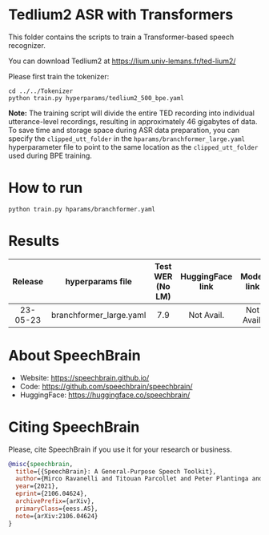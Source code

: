 # Tedlium2 ASR with Transformers
This folder contains the scripts to train a Transformer-based speech recognizer.

You can download Tedlium2 at https://lium.univ-lemans.fr/ted-lium2/

Please first train the tokenizer:

```shell
cd ../../Tokenizer
python train.py hyperparams/tedlium2_500_bpe.yaml
```

**Note:** The training script will divide the entire TED recording into individual utterance-level recordings, resulting in approximately 46 gigabytes of data. To save time and storage space during ASR data preparation, you can specify the `clipped_utt_folder` in the `hparams/branchformer_large.yaml` hyperparameter file to point to the same location as the `clipped_utt_folder` used during BPE training.


# How to run
```shell
python train.py hparams/branchformer.yaml
```

# Results

| Release | hyperparams file |  Test WER (No LM) | HuggingFace link | Model link | GPUs |
|:-------------:|:-------------:|:-------------:|:---------------------------:| :-----:| :-----:|
| 23-05-23 | branchformer_large.yaml | 7.9 | Not Avail. | Not Avail. | 4xA100 80GB |


# **About SpeechBrain**
- Website: https://speechbrain.github.io/
- Code: https://github.com/speechbrain/speechbrain/
- HuggingFace: https://huggingface.co/speechbrain/


# **Citing SpeechBrain**
Please, cite SpeechBrain if you use it for your research or business.

```bibtex
@misc{speechbrain,
  title={{SpeechBrain}: A General-Purpose Speech Toolkit},
  author={Mirco Ravanelli and Titouan Parcollet and Peter Plantinga and Aku Rouhe and Samuele Cornell and Loren Lugosch and Cem Subakan and Nauman Dawalatabad and Abdelwahab Heba and Jianyuan Zhong and Ju-Chieh Chou and Sung-Lin Yeh and Szu-Wei Fu and Chien-Feng Liao and Elena Rastorgueva and François Grondin and William Aris and Hwidong Na and Yan Gao and Renato De Mori and Yoshua Bengio},
  year={2021},
  eprint={2106.04624},
  archivePrefix={arXiv},
  primaryClass={eess.AS},
  note={arXiv:2106.04624}
}
